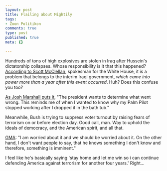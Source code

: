 ```yaml
--- 
layout: post
title: Flailing about Mightily
tags: 
- Zoon Politikon
comments: true
type: post
published: true
meta: {}

---
```

Hundreds of tons of high explosives are stolen in Iraq after Hussein's dictatorship collapses. Whose responsibility is it that this happened? <a href="http://www.cnn.com/2004/WORLD/meast/10/25/iraq.explosives/index.html">According to Scott McClellan</a>, spokesman for the White House, it is a problem that belongs to the interim Iraqi government, <em>which came into power more than a year after this event occurred</em>. Huh? Does this confuse you too?

  <a href="http://www.talkingpointsmemo.com/archives/week_2004_10_24.php#003789">As Josh Marshall puts it</a>, "The president wants to determine what went wrong. This reminds me of when I wanted to know why my Palm Pilot stopped working after I dropped it in the bath tub."

  Meanwhile, Bush is trying to suppress voter turnout by raising fears of terrorism on or before election day. Good call, man. Way to uphold the ideals of democracy, and the American spirit, and all that.

  <a href="http://abcnews.go.com/Politics/story?id=193746&page=1">GMA</a>: "I am worried about it and we should be worried about it. On the other hand, I don't want people to say, that he knows something I don't know and therefore, something is imminent."

  I feel like he's basically saying 'stay home and let me win so i can continue defending America against terrorism for another four years.' Right...
